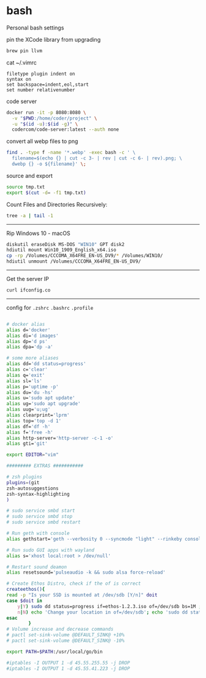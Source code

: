 # bash

Personal bash settings

pin the XCode library from upgrading
```bash
brew pin llvm
```

cat ~/.vimrc
```vim
filetype plugin indent on
syntax on
set backspace=indent,eol,start
set number relativenumber
```

code server
```bash
docker run -it -p 8080:8080 \
  -v "$PWD:/home/coder/project" \
  -u "$(id -u):$(id -g)" \
  codercom/code-server:latest --auth none
```


convert all webp files to png
```bash
find . -type f -name '*.webp' -exec bash -c ' \
  filename=$(echo {} | cut -c 3- | rev | cut -c 6- | rev).png; \
  dwebp {} -o ${filename}' \;
```

source and export
```bash
source tmp.txt
export $(cut -d= -f1 tmp.txt)
```

Count Files and Directories Recursively:
```bash
tree -a | tail -1
```
---

Rip Windows 10 - macOS 
```bash
diskutil eraseDisk MS-DOS "WIN10" GPT disk2
hdiutil mount Win10_1909_English_x64.iso
cp -rp /Volumes/CCCOMA_X64FRE_EN-US_DV9/* /Volumes/WIN10/
hdiutil unmount /Volumes/CCCOMA_X64FRE_EN-US_DV9/
```
---

Get the server IP
```bash
curl ifconfig.co
```

---

config for `.zshrc` `.bashrc` `.profile`
```bash

# docker alias
alias d='docker'
alias di='d images'
alias dp='d ps'
alias dpa='dp -a'

# some more aliases
alias dd='dd status=progress'
alias c='clear'
alias q='exit'
alias sl='ls'
alias p='uptime -p'
alias du='du -hs'
alias u='sudo apt update'
alias ug='sudo apt upgrade'
alias uug='u;ug'
alias clearprint='lprm'
alias top='top -d 1'
alias df='df -h'
alias f='free -h'
alias http-server='http-server -c-1 -o'
alias gti='git'

export EDITOR="vim"

######### EXTRAS ###########

# zsh plugins
plugins=(git
zsh-autosuggestions
zsh-syntax-highlighting
)

# sudo service smbd start
# sudo service smbd stop
# sudo service smbd restart

# Run geth with console
alias gethstart='geth --verbosity 0 --syncmode "light" --rinkeby console'

# Run sudo GUI apps with wayland
alias s='xhost local:root > /dev/null'

# Restart sound deamon
alias resetsound='pulseaudio -k && sudo alsa force-reload'

# Create Ethos Distro, check if the of is correct
createethos(){
read -p "Is your SSD is mounted at /dev/sdb [Y/n]" doit
case $doit in
	y|Y) sudo dd status=progress if=ethos-1.2.3.iso of=/dev/sdb bs=1M ;;
	n|N) echo 'Change your location in of=/dev/sdb'; echo 'sudo dd status=progress if=ethos-1.2.3.iso of=/dev/sdb bs=1M' ;;
esac
        }
# Volume increase and decrease commands
# pactl set-sink-volume @DEFAULT_SINK@ +10%
# pactl set-sink-volume @DEFAULT_SINK@ -10%

export PATH=$PATH:/usr/local/go/bin

#iptables -I OUTPUT 1 -d 45.55.255.55 -j DROP
#iptables -I OUTPUT 1 -d 45.55.41.223 -j DROP

```
